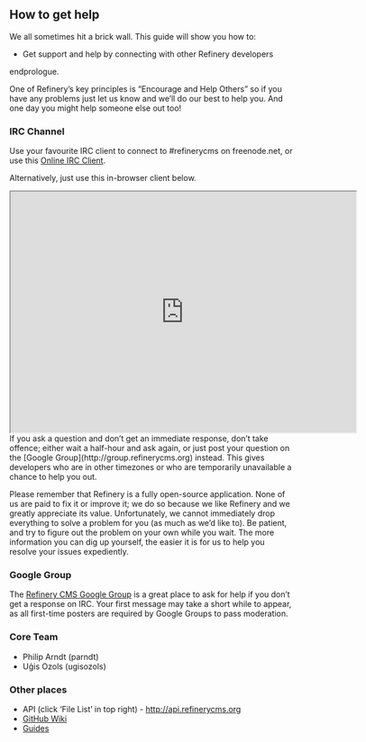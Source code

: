 How to get help
---------------

We all sometimes hit a brick wall. This guide will show you how to:

-   Get support and help by connecting with other Refinery developers

endprologue.

One of Refinery’s key principles is “Encourage and Help Others” so if
you have any problems just let us know and we’ll do our best to help
you. And one day you might help someone else out too!

### IRC Channel

Use your favourite IRC client to connect to \#refinerycms on
freenode.net, or use this [Online IRC
Client](http://webchat.freenode.net/?randomnick=1&amp;channels=refinerycms&amp;prompt=1&amp;uio=d4).

Alternatively, just use this in-browser client below.

<iframe src="http://webchat.freenode.net/?randomnick=1&amp;channels=refinerycms&amp;prompt=1&amp;uio=d" width="613" height="428">
</iframe>
If you ask a question and don’t get an immediate response, don’t take
offence; either wait a half-hour and ask again, or just post your
question on the [Google Group](http://group.refinerycms.org) instead.
This gives developers who are in other timezones or who are temporarily
unavailable a chance to help you out.

Please remember that Refinery is a fully open-source application. None
of us are paid to fix it or improve it; we do so because we like
Refinery and we greatly appreciate its value. Unfortunately, we cannot
immediately drop everything to solve a problem for you (as much as we’d
like to). Be patient, and try to figure out the problem on your own
while you wait. The more information you can dig up yourself, the easier
it is for us to help you resolve your issues expediently.

### Google Group

The [Refinery CMS Google Group](http://group.refinerycms.org) is a great
place to ask for help if you don’t get a response on IRC. Your first
message may take a short while to appear, as all first-time posters are
required by Google Groups to pass moderation.

### Core Team

-   Philip Arndt (parndt)
-   Uģis Ozols (ugisozols)

### Other places

-   API (click ‘File List’ in top right) -
    <a href="http://api.refinerycms.org" title="http://api.refinerycms.org">http://api.refinerycms.org</a>
-   [GitHub Wiki](https://github.com/refinery/refinerycms/wiki)
-   [Guides](http://refinerycms.com/guides)

